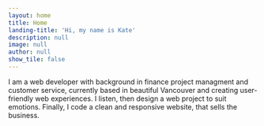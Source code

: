 ```yaml
---
layout: home
title: Home
landing-title: 'Hi, my name is Kate'
description: null
image: null
author: null
show_tile: false
---
```


I am a web developer with background in finance project managment and customer service, currently based in beautiful Vancouver and creating user-friendly web experiences. I listen, then design a web project to suit emotions. Finally, I code a clean and responsive website, that sells the business.
